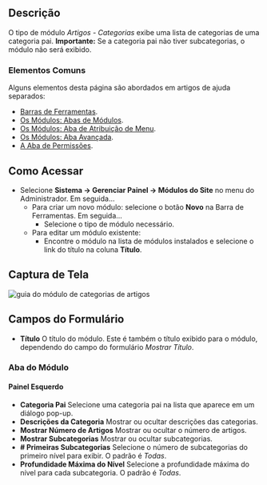 <!-- Filename: Help4.x:Site_Modules:_Articles_-_Categories / Display title: Módulos: Artigos - Categorias   -->

## Descrição

O tipo de módulo *Artigos - Categorias* exibe uma lista de categorias de uma categoria pai. **Importante:** Se a categoria pai não tiver subcategorias, o módulo não será exibido.

### Elementos Comuns

Alguns elementos desta página são abordados em artigos de ajuda separados:

* [Barras de Ferramentas](jdocmanual?article=help/common-elements/toolbars).
* [Os Módulos: Abas de Módulos](jdocmanual?article=help/modules/modules-module-tab).
* [Os Módulos: Aba de Atribuição de Menu](jdocmanual?article=help/modules/modules-menu-assignment-tab).
* [Os Módulos: Aba Avançada](jdocmanual?article=help/modules/modules-advanced-tab).
* [A Aba de Permissões](jdocmanual?article=help/common-elements/edit-permissions).

## Como Acessar

- Selecione **Sistema → Gerenciar Painel → Módulos do Site** no menu do Administrador. Em seguida...
  - Para criar um novo módulo: selecione o botão **Novo** na Barra de Ferramentas. Em seguida...
    - Selecione o tipo de módulo necessário.
  - Para editar um módulo existente:
    - Encontre o módulo na lista de módulos instalados e selecione o link do título na coluna **Título**.

## Captura de Tela

![guia do módulo de categorias de artigos](../../../pt/images/modules-site/modules-articles-categories-module-tab.png)

## Campos do Formulário

- **Título** O título do módulo. Este é também o título exibido para o módulo, dependendo do campo do formulário *Mostrar Título*.

### Aba do Módulo

#### Painel Esquerdo

- **Categoria Pai** Selecione uma categoria pai na lista que aparece em um diálogo pop-up.
- **Descrições da Categoria** Mostrar ou ocultar descrições das categorias.
- **Mostrar Número de Artigos** Mostrar ou ocultar o número de artigos.
- **Mostrar Subcategorias** Mostrar ou ocultar subcategorias.
- **\# Primeiras Subcategorias** Selecione o número de subcategorias do primeiro nível para exibir. O padrão é *Todas*.
- **Profundidade Máxima do Nível** Selecione a profundidade máxima do nível para cada subcategoria. O padrão é *Todas*.

